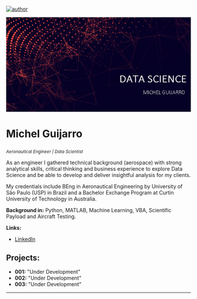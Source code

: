 [![author](https://img.shields.io/badge/python-3.7+-blue.svg)](https://www.python.org/downloads/release/python-365/)

<p align="center">
  <img src="picture_git.png" >
</p>

# Michel Guijarro
<sub>*Aeronautical Engineer | Data Scientist* </sub>

As an engineer I gathered technical background (aerospace) with strong analytical skills, critical thinking and business experience to explore Data Science and be able to develop and deliver insightful analysis for my clients. 

My credentials include BEng in Aeronautical Engineering by University of São Paulo (USP) in Brazil and a Bachelor Exchange Program at Curtin University of Technology in Australia.


**Background in:** Python, MATLAB, Machine Learning, VBA, Scientific Payload and Aircraft Testing.

**Links:**
* [LinkedIn](https://bit.ly/2Aasa7f)



## Projects:

* **001:** "Under Development"
* **002:** "Under Development"
* **003:** "Under Development"


---



